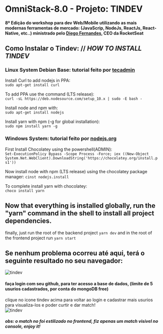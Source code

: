 # OmniStack-8.0 - Projeto: TINDEV  
#### 8º Edição do workshop para dev Web/Mobile utilizando as mais modernas ferramentas de mercado: (JavaScrip, NodeJs, ReactJs, React-Native, etc..) ministrado pelo [Diego Fernandes](https://github.com/diego3g), CEO da RocketSeat
  
## Como Instalar o Tindev: // *HOW TO INSTALL TINDEV*

### Linux System Debian Base: tutorial feito por [tecadmin](https://tecadmin.net/install-latest-nodejs-npm-on-ubuntu/)  

  Install Curl to add nodejs in PPA:  
  ```sudo apt-get install curl```  
  
  To add PPA use the command (LTS release):  
  ```curl -sL https://deb.nodesource.com/setup_10.x | sudo -E bash -```  
  
  Install node and npm with:  
  ```sudo apt-get install nodejs```  
  
  Install yarn with npm (-g for global installation):  
  ```sudo npm install yarn -g```  

### Windows System: tutorial feito por [nodejs.org](https://nodejs.org/en/download/package-manager/)  

  First Install Chocolatey using the powershell(ADMIN):  
  ```Set-ExecutionPolicy Bypass -Scope Process -Force; iex ((New-Object System.Net.WebClient).DownloadString('https://chocolatey.org/install.ps1'))```  

  Now install node with npm (LTS release) using the chocolatey package manager:
  ```cinst nodejs.install```  

  To complete install yarn with chocolatey:  
  ```choco install yarn```  

## Now that everything is installed globally, run the "yarn" command in the shell to install all project dependencies.  

finally, just run the root of the backend project ```yarn dev``` and in the root of the frontend project run ```yarn start```

## Se nenhum problema ocorreu até aqui, terá o seguinte resultado no seu navegador:  
![tindev](https://user-images.githubusercontent.com/1298871/62948028-06f81880-bdba-11e9-8046-c99bf5832e12.png)  

#### faça login com seu github, para ter acesso a base de dados, (limite de 5 usurios cadastrados, por conta do mongoDB free)   
clique no icone tindev acima para voltar ao login e cadastrar mais usurios para visualiza-los e poder curtir e dar match!  
![tindev](https://scontent-dfw5-1.cdninstagram.com/vp/2c3908949188f2b6636df7f48b223aaa/5DD431C4/t51.2885-15/e35/66631691_413980265887872_5438129868168162027_n.jpg?_nc_ht=scontent-dfw5-1.cdninstagram.com)  
##### obs: o match no foi estilizado no frontend, fiz apenas um match visivel no console, enjoy it!
